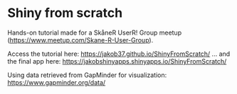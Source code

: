 # Shiny from scratch

Hands-on tutorial made for a SkåneR UserR! Group meetup (https://www.meetup.com/Skane-R-User-Group).

Access the tutorial here: https://jakob37.github.io/ShinyFromScratch/
... and the final app here: https://jakobshinyapps.shinyapps.io/ShinyFromScratch/

Using data retrieved from GapMinder for visualization: https://www.gapminder.org/data/

